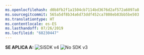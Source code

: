 ```yaml
---
ms.openlocfilehash: d0b8fb2f1a1504cb7114bd3676d2af572a6097a8
ms.sourcegitcommit: 565a5df8b34a6d73ddf452ca7808eb83bb5be503
ms.translationtype: HT
ms.contentlocale: es-ES
ms.lasthandoff: 07/26/2019
ms.locfileid: "68230447"
---
```

<Token>**SE APLICA A:** ![Sí](../media/yes.png)SDK v4 ![No](../media/no.png) SDK v3</Token>

